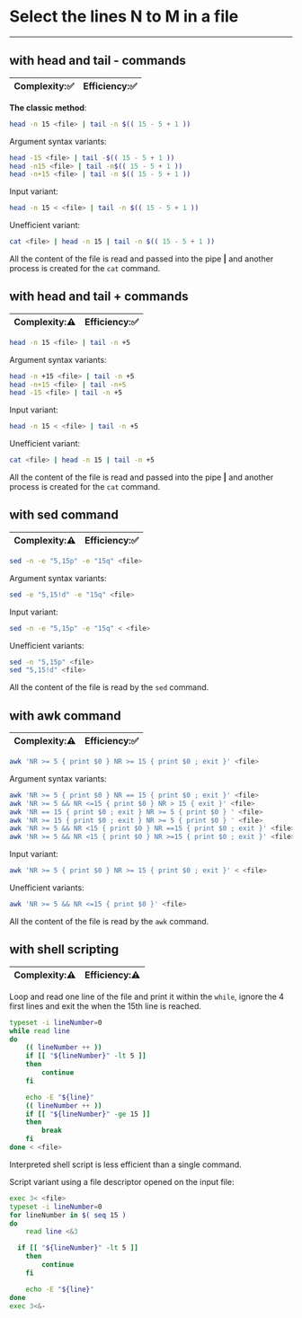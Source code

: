 # Select the lines N to M in a file
***
## with head and tail - commands
| Complexity::white_check_mark: | Efficiency::white_check_mark: |
| ---------- | ---------- |
**The classic method**:
```bash
head -n 15 <file> | tail -n $(( 15 - 5 + 1 ))
```
Argument syntax variants:
```bash
head -15 <file> | tail -$(( 15 - 5 + 1 ))
head -n15 <file> | tail -n$(( 15 - 5 + 1 ))
head -n+15 <file> | tail -n $(( 15 - 5 + 1 ))
```
Input variant:
```bash
head -n 15 < <file> | tail -n $(( 15 - 5 + 1 ))
```

Unefficient variant:
```bash
cat <file> | head -n 15 | tail -n $(( 15 - 5 + 1 ))
```
All the content of the file is read and passed into the pipe **|** and another process is created for the `cat` command.

## with head and tail + commands
| Complexity::warning: | Efficiency::white_check_mark: |
| ---------- | ---------- |

```bash
head -n 15 <file> | tail -n +5
```
Argument syntax variants:
```bash
head -n +15 <file> | tail -n +5
head -n+15 <file> | tail -n+5
head -15 <file> | tail -n +5
```
Input variant:
```bash
head -n 15 < <file> | tail -n +5
```
Unefficient variant:
```bash
cat <file> | head -n 15 | tail -n +5
```
All the content of the file is read and passed into the pipe **|** and another process is created for the `cat` command.

## with sed command
| Complexity::warning: | Efficiency::white_check_mark: |
| ---------- | ---------- |

```bash
sed -n -e "5,15p" -e "15q" <file>
```
Argument syntax variants:
```bash
sed -e "5,15!d" -e "15q" <file>
```
Input variant:
```bash
sed -n -e "5,15p" -e "15q" < <file>
```
Unefficient variants:
```bash
sed -n "5,15p" <file>
sed "5,15!d" <file>
```
All the content of the file is read by the `sed` command.

## with awk command
| Complexity::warning: | Efficiency::white_check_mark: |
| ---------- | ---------- |

```bash
awk 'NR >= 5 { print $0 } NR >= 15 { print $0 ; exit }' <file>
```
Argument syntax variants:
```bash
awk 'NR >= 5 { print $0 } NR == 15 { print $0 ; exit }' <file>
awk 'NR >= 5 && NR <=15 { print $0 } NR > 15 { exit }' <file>
awk 'NR == 15 { print $0 ; exit } NR >= 5 { print $0 } ' <file>
awk 'NR >= 15 { print $0 ; exit } NR >= 5 { print $0 } ' <file>
awk 'NR >= 5 && NR <15 { print $0 } NR ==15 { print $0 ; exit }' <file>
awk 'NR >= 5 && NR <15 { print $0 } NR >=15 { print $0 ; exit }' <file>
```
Input variant:
```bash
awk 'NR >= 5 { print $0 } NR >= 15 { print $0 ; exit }' < <file>
```
Unefficient variants:
```bash
awk 'NR >= 5 && NR <=15 { print $0 }' <file>
```
All the content of the file is read by the `awk` command.

## with shell scripting
| Complexity::warning: | Efficiency::warning: |
| ---------- | ---------- |

Loop and read one line of the file and print it within the `while`, ignore the 4 first lines and exit the when the 15th line is reached.
```bash
typeset -i lineNumber=0
while read line
do
	(( lineNumber ++ ))
	if [[ "${lineNumber}" -lt 5 ]]
	then
		continue
	fi

	echo -E "${line}"
	(( lineNumber ++ ))
	if [[ "${lineNumber}" -ge 15 ]]
	then
		break
	fi
done < <file>
```
Interpreted shell script is less efficient than a single command.

Script variant using a file descriptor opened on the input file:
```bash
exec 3< <file>
typeset -i lineNumber=0
for lineNumber in $( seq 15 )
do
	read line <&3

  if [[ "${lineNumber}" -lt 5 ]]
	then
		continue
	fi

	echo -E "${line}"
done
exec 3<&-
```
